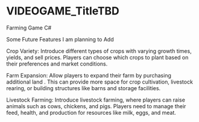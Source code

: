 # VIDEOGAME_TitleTBD
Farming Game C#


Some Future Features I am planning to Add

Crop Variety: Introduce different types of crops with varying growth times, yields, and sell prices. Players can choose which crops to plant based on their preferences and market conditions.

Farm Expansion: Allow players to expand their farm by purchasing additional land . This can provide more space for crop cultivation, livestock rearing, or building structures like barns and storage facilities.

Livestock Farming: Introduce livestock farming, where players can raise animals such as cows, chickens, and pigs. Players need to manage their feed, health, and production for resources like milk, eggs, and meat.








